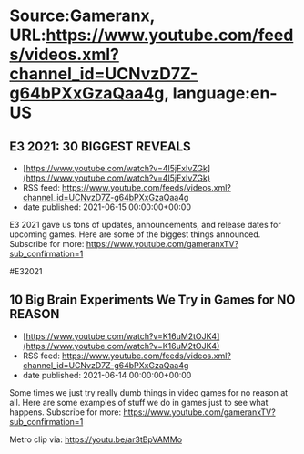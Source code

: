 # Source:Gameranx, URL:https://www.youtube.com/feeds/videos.xml?channel_id=UCNvzD7Z-g64bPXxGzaQaa4g, language:en-US

## E3 2021:  30 BIGGEST REVEALS
 - [https://www.youtube.com/watch?v=4I5jFxIvZGk](https://www.youtube.com/watch?v=4I5jFxIvZGk)
 - RSS feed: https://www.youtube.com/feeds/videos.xml?channel_id=UCNvzD7Z-g64bPXxGzaQaa4g
 - date published: 2021-06-15 00:00:00+00:00

E3 2021 gave us tons of updates, announcements, and release dates for upcoming games. Here are some of the biggest things announced.
Subscribe for more: https://www.youtube.com/gameranxTV?sub_confirmation=1

#E32021

## 10 Big Brain Experiments We Try in Games for NO REASON
 - [https://www.youtube.com/watch?v=K16uM2tOJK4](https://www.youtube.com/watch?v=K16uM2tOJK4)
 - RSS feed: https://www.youtube.com/feeds/videos.xml?channel_id=UCNvzD7Z-g64bPXxGzaQaa4g
 - date published: 2021-06-14 00:00:00+00:00

Some times we just try really dumb things in video games for no reason at all. Here are some examples of stuff we do in games just to see what happens.
Subscribe for more: https://www.youtube.com/gameranxTV?sub_confirmation=1

Metro clip via: https://youtu.be/ar3tBpVAMMo

